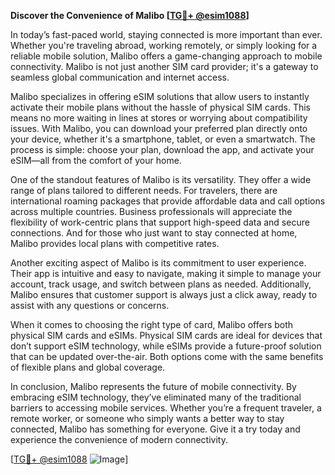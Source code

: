 **Discover the Convenience of Malibo [[TG💪+ @esim1088](https://t.me/s/esim1088)]**

In today’s fast-paced world, staying connected is more important than ever. Whether you're traveling abroad, working remotely, or simply looking for a reliable mobile solution, Malibo offers a game-changing approach to mobile connectivity. Malibo is not just another SIM card provider; it's a gateway to seamless global communication and internet access.

Malibo specializes in offering eSIM solutions that allow users to instantly activate their mobile plans without the hassle of physical SIM cards. This means no more waiting in lines at stores or worrying about compatibility issues. With Malibo, you can download your preferred plan directly onto your device, whether it's a smartphone, tablet, or even a smartwatch. The process is simple: choose your plan, download the app, and activate your eSIM—all from the comfort of your home.

One of the standout features of Malibo is its versatility. They offer a wide range of plans tailored to different needs. For travelers, there are international roaming packages that provide affordable data and call options across multiple countries. Business professionals will appreciate the flexibility of work-centric plans that support high-speed data and secure connections. And for those who just want to stay connected at home, Malibo provides local plans with competitive rates.

Another exciting aspect of Malibo is its commitment to user experience. Their app is intuitive and easy to navigate, making it simple to manage your account, track usage, and switch between plans as needed. Additionally, Malibo ensures that customer support is always just a click away, ready to assist with any questions or concerns.

When it comes to choosing the right type of card, Malibo offers both physical SIM cards and eSIMs. Physical SIM cards are ideal for devices that don’t support eSIM technology, while eSIMs provide a future-proof solution that can be updated over-the-air. Both options come with the same benefits of flexible plans and global coverage.

In conclusion, Malibo represents the future of mobile connectivity. By embracing eSIM technology, they’ve eliminated many of the traditional barriers to accessing mobile services. Whether you’re a frequent traveler, a remote worker, or someone who simply wants a better way to stay connected, Malibo has something for everyone. Give it a try today and experience the convenience of modern connectivity.

[[TG💪+ @esim1088](https://t.me/s/esim1088) ![Image](https://i.postimg.cc/Y0z9fWf4/image.png)]
